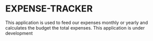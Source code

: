 # EXPENSE-TRACKER
This application is used to feed our expenses monthly or yearly and calculates the budget the total expenses.
This application is under development 
